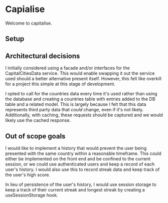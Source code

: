 # Capialise

Welcome to capitalise. 

## Setup



## Architectural decisions

I initially considered using a facade and/or interfaces for the CapitalCitiesData service. This would enable swapping it out the service used should a better alternative present itself. However, this felt like overkill for a project this simple at this stage of development.

I opted to call for the countries data every time it's used rather than using the database and creating a countries table with entries added to the DB table and a related model. This is largely because I felt that this data represents third party data that _could_ change, even if it's not likely. Additionally, with caching, these requests should be captured and we would likely use the cached response. 

## Out of scope goals

I would like to implement a history that would prevent the user being presented with the same country within a reasonable timeframe. This could either be implemented on the front end and be confined to the current session, or we could use authenticated users and keep a record of each user's history. I would also use this to record streak data and keep track of the user's high score. 

In lieu of persistence of the user's history, I would use session storage to keep a track of their current streak and longest streak by creating a useSessionStorage hook.
